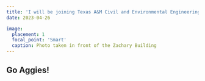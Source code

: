 ```yaml
---
title: 'I will be joining Texas A&M Civil and Environmental Engineering as an Assistant Professor starting August 2023'
date: 2023-04-26

image:
  placement: 1
  focal_point: 'Smart'
  caption: Photo taken in front of the Zachary Building
---
```


## Go Aggies!
<!-- {{< figure src="./featured.JPG"  numbered="false" >}} -->
